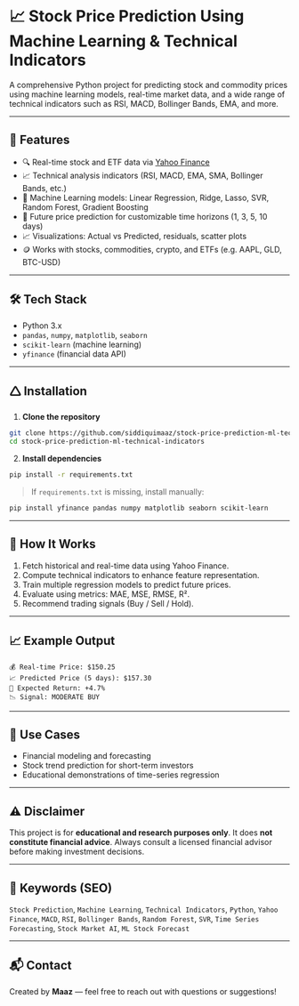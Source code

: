 # 📈 Stock Price Prediction Using Machine Learning & Technical Indicators

A comprehensive Python project for predicting stock and commodity prices using machine learning models, real-time market data, and a wide range of technical indicators such as RSI, MACD, Bollinger Bands, EMA, and more.

---

## 🚀 Features

- 🔍 Real-time stock and ETF data via [Yahoo Finance](https://finance.yahoo.com/)
- 📈 Technical analysis indicators (RSI, MACD, EMA, SMA, Bollinger Bands, etc.)
- 🤖 Machine Learning models: Linear Regression, Ridge, Lasso, SVR, Random Forest, Gradient Boosting
- 🧠 Future price prediction for customizable time horizons (1, 3, 5, 10 days)
- 📈 Visualizations: Actual vs Predicted, residuals, scatter plots
- 🪙 Works with stocks, commodities, crypto, and ETFs (e.g. AAPL, GLD, BTC-USD)

---

## 🛠️ Tech Stack

- Python 3.x
- `pandas`, `numpy`, `matplotlib`, `seaborn`
- `scikit-learn` (machine learning)
- `yfinance` (financial data API)

---

## 🛆 Installation

1. **Clone the repository**
```bash
git clone https://github.com/siddiquimaaz/stock-price-prediction-ml-technical-indicators.git
cd stock-price-prediction-ml-technical-indicators
```

2. **Install dependencies**
```bash
pip install -r requirements.txt
```

> If `requirements.txt` is missing, install manually:
```bash
pip install yfinance pandas numpy matplotlib seaborn scikit-learn
```

---

## 🧲 How It Works

1. Fetch historical and real-time data using Yahoo Finance.
2. Compute technical indicators to enhance feature representation.
3. Train multiple regression models to predict future prices.
4. Evaluate using metrics: MAE, MSE, RMSE, R².
5. Recommend trading signals (Buy / Sell / Hold).

---

## 📈 Example Output

```
💰 Real-time Price: $150.25
📈 Predicted Price (5 days): $157.30
🚀 Expected Return: +4.7%
📉 Signal: MODERATE BUY
```

---

## 📘 Use Cases

- Financial modeling and forecasting
- Stock trend prediction for short-term investors
- Educational demonstrations of time-series regression

---

## ⚠️ Disclaimer

This project is for **educational and research purposes only**. It does **not constitute financial advice**. Always consult a licensed financial advisor before making investment decisions.

---

## 📜 Keywords (SEO)
`Stock Prediction`, `Machine Learning`, `Technical Indicators`, `Python`, `Yahoo Finance`, `MACD`, `RSI`, `Bollinger Bands`, `Random Forest`, `SVR`, `Time Series Forecasting`, `Stock Market AI`, `ML Stock Forecast`

---

## 📬 Contact

Created by **Maaz** — feel free to reach out with questions or suggestions!
